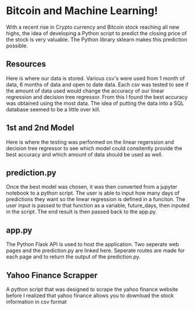 # Bitcoin and Machine Learning!

With a recent rise in Crypto currency and Bitcoin stock reaching all new highs, the idea of developing a Python script to predict
the closing price of the stock is very valuable. The Python library sklearn makes this prediction possible. 

## Resources 

Here is where our data is stored. Various csv's were used from 1 month of data, 6 months of data and open to date data. Each csv
was tested to see if the amount of data used would change the accuracy of our linear regression and decision tree regressor.
From this I found the best accuracy was obtained using the most data. The idea of putting the data into a SQL database seemed to be a little over kill.

## 1st and 2nd Model

Here is where the testing was performed on the linear regerssion and decision tree regressor to see which model could 
consitently provide the best accuracy and which amount of data should be used as well. 

## prediction.py

Once the best model was chosen, it was then converted from a jupyter notebook to a python script. The user is able to input how
many days of predictions they want so the linear regression is defined in a funciton. The user input is passed to that function as
a variable, future_days, then inputed in the script. The end result is then passed back to the app.py.

## app.py

The Python Flask API is used to host the application. Two seperate web pages and the prediction.py are linked here. Seperate routes are made for each page and to return the output of the prediction.py. 

## Yahoo Finance Scrapper 

A python script that was designed to scrape the yahoo finance website before I realized that yahoo finance allows you to download
the stock information in csv format